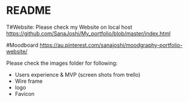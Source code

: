 # README

T#Website:
Please check my Website on local host https://github.com/SanaJoshi/My_portfolio/blob/master/index.html

#Moodboard
https://au.pinterest.com/sanajoshi/moodgraphy-portfolio-website/

Please check the images folder for following:
* Users experience & MVP (screen shots from trello)
* Wire frame
* logo
* Favicon
